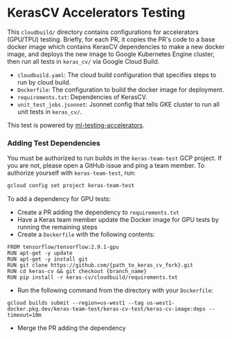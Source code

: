 # KerasCV Accelerators Testing

This `cloudbuild/` directory contains configurations for accelerators (GPU/TPU)
testing. Briefly, for each PR, it copies the PR's code to a base docker image
which contains KerasCV dependencies to make a new docker image, and deploys the
new image to Google Kubernetes Engine cluster, then run all tests in
`keras_cv/` via Google Cloud Build.

- `cloudbuild.yaml`: The cloud build configuration that specifies steps to run
  by cloud build.
- `Dockerfile`: The configuration to build the docker image for deployment.
- `requirements.txt`: Dependencies of KerasCV.
- `unit_test_jobs.jsonnet`: Jsonnet config that tells GKE cluster to run all
  unit tests in `keras_cv/`.

This test is powered by [ml-testing-accelerators](https://github.com/GoogleCloudPlatform/ml-testing-accelerators).


### Adding Test Dependencies
You must be authorized to run builds in the `keras-team-test` GCP project.
If you are not, please open a GitHub issue and ping a team member.
To authorize yourself with `keras-team-test`, run:

```bash
gcloud config set project keras-team-test
```

To add a dependency for GPU tests:
- Create a PR adding the dependency to `requirements.txt`
- Have a Keras team member update the Docker image for GPU tests by running the remaining steps
- Create a `Dockerfile` with the following contents:
```
FROM tensorflow/tensorflow:2.9.1-gpu
RUN apt-get -y update
RUN apt-get -y install git
RUN git clone https://github.com/{path_to_keras_cv_fork}.git
RUN cd keras-cv && git checkout {branch_name}
RUN pip install -r keras-cv/cloudbuild/requirements.txt
```
- Run the following command from the directory with your `Dockerfile`:
```
gcloud builds submit --region=us-west1 --tag us-west1-docker.pkg.dev/keras-team-test/keras-cv-test/keras-cv-image:deps --timeout=10m
```
- Merge the PR adding the dependency
